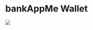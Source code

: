 # bankAppMe Wallet 
<p align='left'>
    <img src='./imagenes/IMAGEN PROYECTO APRETAR AQUI.jpeg' </img>
</p>
<br/>
